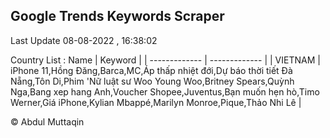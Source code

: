

## Google Trends Keywords Scraper 
 
Last Update 08-08-2022 , 16:38:02

Country List :
 Name  | Keyword |
| ------------- | ------------- |
| VIETNAM | iPhone 11,Hồng Đăng,Barca,MC,Áp thấp nhiệt đới,Dự báo thời tiết Đà Nẵng,Tôn Di,Phim 'Nữ luật sư Woo Young Woo,Britney Spears,Quỳnh Nga,Bang xep hang Anh,Voucher Shopee,Juventus,Bạn muốn hẹn hò,Timo Werner,Giá iPhone,Kylian Mbappé,Marilyn Monroe,Pique,Thảo Nhi Lê |



© Abdul Muttaqin 

